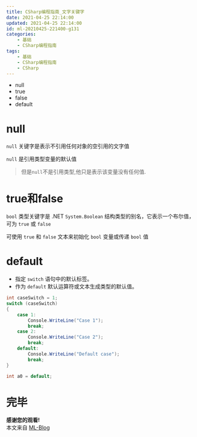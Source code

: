 ```yaml
---
title: CSharp编程指南_文字关键字
date: 2021-04-25 22:14:00
updated: 2021-04-25 22:14:00
id: ml-20210425-221400-g131
categories:
	- 基础
	- CSharp编程指南
tags: 
	- 基础
	- CSharp编程指南
	- CSharp
---
```


* null
* true
* false
* default

<!--more-->

# null

`null` 关键字是表示不引用任何对象的空引用的文字值

`null` 是引用类型变量的默认值

> 但是`null`不是引用类型,他只是表示该变量没有任何值.

# true和false

`bool` 类型关键字是 .NET `System.Boolean` 结构类型的别名，它表示一个布尔值，可为 `true` 或 `false`

可使用 `true` 和 `false` 文本来初始化 `bool` 变量或传递 `bool` 值

# default

* 指定 `switch` 语句中的默认标签。
* 作为 `default` 默认运算符或文本生成类型的默认值。

```C#
int caseSwitch = 1;
switch (caseSwitch)
{
	case 1:
		Console.WriteLine("Case 1");
		break;
	case 2:
		Console.WriteLine("Case 2");
		break;
	default:
		Console.WriteLine("Default case");
		break;
}
```

```C#
int a0 = default;
```

# 完毕

**感谢您的观看!**  
本文来自 [ML-Blog][ML-Blog_Link]

<!-- 图片 -->

<!-- 链接 -->

<!-- 水印 -->
[ML-Blog_Link]:https://userminghaoli.github.io/ "我的博客"
